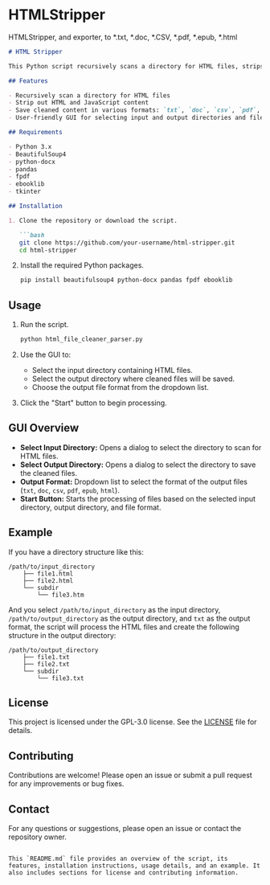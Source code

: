 # HTMLStripper
HTMLStripper, and exporter, to *.txt, *.doc, *.CSV, *.pdf, *.epub, *.html

```markdown
# HTML Stripper

This Python script recursively scans a directory for HTML files, strips out all HTML and JavaScript content, and saves the cleaned content to new files in a specified output format. The script provides a Tkinter-based graphical user interface (GUI) to select the input directory, output directory, and output file format.

## Features

- Recursively scan a directory for HTML files
- Strip out HTML and JavaScript content
- Save cleaned content in various formats: `txt`, `doc`, `csv`, `pdf`, `epub`, `html`
- User-friendly GUI for selecting input and output directories and file format

## Requirements

- Python 3.x
- BeautifulSoup4
- python-docx
- pandas
- fpdf
- ebooklib
- tkinter

## Installation

1. Clone the repository or download the script.

   ```bash
   git clone https://github.com/your-username/html-stripper.git
   cd html-stripper
   ```

2. Install the required Python packages.

   ```bash
   pip install beautifulsoup4 python-docx pandas fpdf ebooklib
   ```

## Usage

1. Run the script.

   ```bash
   python html_file_cleaner_parser.py
   ```

2. Use the GUI to:
   - Select the input directory containing HTML files.
   - Select the output directory where cleaned files will be saved.
   - Choose the output file format from the dropdown list.

3. Click the "Start" button to begin processing.

## GUI Overview

- **Select Input Directory:** Opens a dialog to select the directory to scan for HTML files.
- **Select Output Directory:** Opens a dialog to select the directory to save the cleaned files.
- **Output Format:** Dropdown list to select the format of the output files (`txt`, `doc`, `csv`, `pdf`, `epub`, `html`).
- **Start Button:** Starts the processing of files based on the selected input directory, output directory, and file format.

## Example

If you have a directory structure like this:

```
/path/to/input_directory
    ├── file1.html
    ├── file2.html
    └── subdir
        └── file3.htm
```

And you select `/path/to/input_directory` as the input directory, `/path/to/output_directory` as the output directory, and `txt` as the output format, the script will process the HTML files and create the following structure in the output directory:

```
/path/to/output_directory
    ├── file1.txt
    ├── file2.txt
    └── subdir
        └── file3.txt
```

## License

This project is licensed under the GPL-3.0 license. See the [LICENSE](LICENSE) file for details.

## Contributing

Contributions are welcome! Please open an issue or submit a pull request for any improvements or bug fixes.

## Contact

For any questions or suggestions, please open an issue or contact the repository owner.

```

This `README.md` file provides an overview of the script, its features, installation instructions, usage details, and an example. It also includes sections for license and contributing information.
